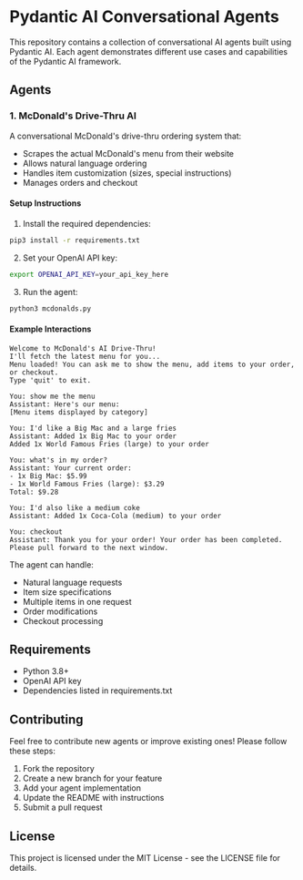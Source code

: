 # Pydantic AI Conversational Agents

This repository contains a collection of conversational AI agents built using Pydantic AI. Each agent demonstrates different use cases and capabilities of the Pydantic AI framework.

## Agents

### 1. McDonald's Drive-Thru AI

A conversational McDonald's drive-thru ordering system that:
- Scrapes the actual McDonald's menu from their website
- Allows natural language ordering
- Handles item customization (sizes, special instructions)
- Manages orders and checkout

#### Setup Instructions

1. Install the required dependencies:
```bash
pip3 install -r requirements.txt
```

2. Set your OpenAI API key:
```bash
export OPENAI_API_KEY=your_api_key_here
```

3. Run the agent:
```bash
python3 mcdonalds.py
```

#### Example Interactions

```
Welcome to McDonald's AI Drive-Thru!
I'll fetch the latest menu for you...
Menu loaded! You can ask me to show the menu, add items to your order, or checkout.
Type 'quit' to exit.

You: show me the menu
Assistant: Here's our menu:
[Menu items displayed by category]

You: I'd like a Big Mac and a large fries
Assistant: Added 1x Big Mac to your order
Added 1x World Famous Fries (large) to your order

You: what's in my order?
Assistant: Your current order:
- 1x Big Mac: $5.99
- 1x World Famous Fries (large): $3.29
Total: $9.28

You: I'd also like a medium coke
Assistant: Added 1x Coca-Cola (medium) to your order

You: checkout
Assistant: Thank you for your order! Your order has been completed. Please pull forward to the next window.
```

The agent can handle:
- Natural language requests
- Item size specifications
- Multiple items in one request
- Order modifications
- Checkout processing

## Requirements

- Python 3.8+
- OpenAI API key
- Dependencies listed in requirements.txt

## Contributing

Feel free to contribute new agents or improve existing ones! Please follow these steps:

1. Fork the repository
2. Create a new branch for your feature
3. Add your agent implementation
4. Update the README with instructions
5. Submit a pull request

## License

This project is licensed under the MIT License - see the LICENSE file for details. 